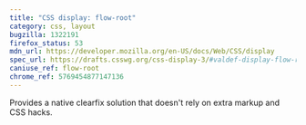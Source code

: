 ```yaml
---
title: "CSS display: flow-root"
category: css, layout
bugzilla: 1322191
firefox_status: 53
mdn_url: https://developer.mozilla.org/en-US/docs/Web/CSS/display
spec_url: https://drafts.csswg.org/css-display-3/#valdef-display-flow-root
caniuse_ref: flow-root
chrome_ref: 5769454877147136
---
```


Provides a native clearfix solution that doesn't rely on extra markup and CSS hacks.

